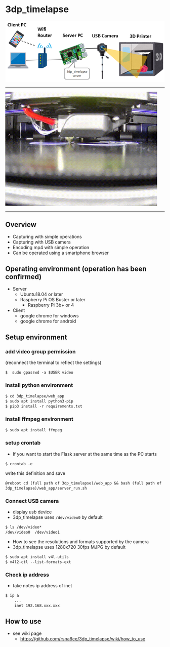 # 3dp_timelapse
![image](image/system.png)

---

![image](image/image.gif)

---

## Overview
  * Capturing with simple operations
  * Capturing with USB camera
  * Encoding mp4 with simple operation
  * Can be operated using a smartphone browser

## Operating environment (operation has been confirmed)
* Server
  * Ubuntu18.04 or later
  * Raspberry Pi OS Buster or later
    * Raspberry Pi 3b+ or 4
* Client
  * google chrome for windows
  * google chrome for android

## Setup environment
### add video group permission  
(reconnect the terminal to reflect the settings)
```
$  sudo gpasswd -a $USER video
```
### install python environment
```
$ cd 3dp_timelapse/web_app
$ sudo apt install python3-pip
$ pip3 install -r requirements.txt
```

### install ffmpeg environment
```
$ sudo apt install ffmpeg
```

### setup crontab
  * If you want to start the Flask server at the same time as the PC starts
```
$ crontab -e
```
write this definition and save
```
@reboot cd (full path of 3dp_timelapse)/web_app && bash (full path of 3dp_timelapse)/web_app/server_run.sh
```

### Connect USB camera
* display usb device
* 3dp_timelapse uses `/dev/video0` by default
```
$ ls /dev/video*
/dev/video0  /dev/video1
```
  * How to see the resolutions and formats supported by the camera
  * 3dp_timelapse uses 1280x720 30fps MJPG by default
```
$ sudo apt install v4l-utils
$ v4l2-ctl --list-formats-ext
```

### Check ip address
* take notes ip address of inet
```
$ ip a
    ...
    inet 192.168.xxx.xxx
```

## How to use
* see wiki page
  * https://github.com/rsna6ce/3dp_timelapse/wiki/how_to_use
